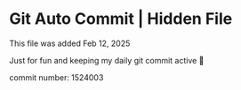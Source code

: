 # Git Auto Commit | Hidden File

This file was added Feb 12, 2025

Just for fun and keeping my daily git commit active 🤪

commit number: 1524003
